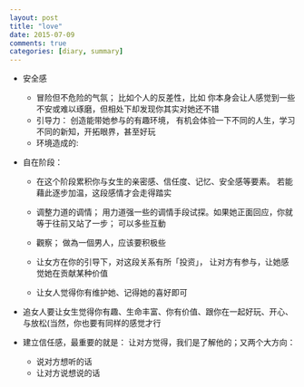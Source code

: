 ```yaml
---
layout: post
title: "love"
date: 2015-07-09
comments: true
categories: [diary, summary]
---
```


* 安全感
  - 冒险但不危险的气氛； 比如个人的反差性，比如 你本身会让人感觉到一些不安或难以琢磨，但相处下却发现你其实对她还不错
  - 引导力： 创造能带她参与的有趣环境， 有机会体验一下不同的人生，学习不同的新知，开拓眼界，甚至好玩
  - 环境造成的:

* 自在阶段：
  - 在这个阶段累积你与女生的亲密感、信任度、记忆、安全感等要素。 若能藉此逐步加温，这段感情才会走得踏实
  - 调整力道的调情； 用力道强一些的调情手段试探。如果她正面回应，你就等于往前又站了一步； 可以多些互動
  - 觀察； 做為一個男人，应该要积极些

  - 让女方在你的引导下，对这段关系有所「投资」， 让对方有参与，让她感觉她在贡献某种价值
  -  让女人觉得你有维护她、记得她的喜好即可

* 追女人要让女生觉得你有趣、生命丰富、你有价值、跟你在一起好玩、开心、与放松(当然，你也要有同样的感觉才行

* 建立信任感，最重要的就是： 让对方觉得，我们是了解他的；又两个大方向：
  - 说对方想听的话
  - 让对方说想说的话

[1]: http://www.xinli001.com/info/13279/
